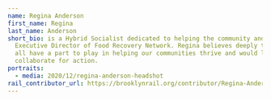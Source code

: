 ```yaml
---
name: Regina Anderson
first_name: Regina
last_name: Anderson
short_bio: is a Hybrid Socialist dedicated to helping the community and the
  Executive Director of Food Recovery Network. Regina believes deeply that we
  all have a part to play in helping our communities thrive and would love to
  collaborate for action.
portraits:
  - media: 2020/12/regina-anderson-headshot
rail_contributor_url: https://brooklynrail.org/contributor/Regina-Anderson
---
```

